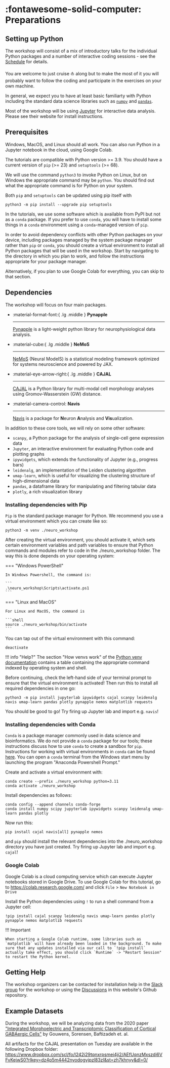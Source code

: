# :fontawesome-solid-computer: Preparations

## Setting up Python

The workshop will consist of a mix of introductory talks for the individual Python packages and a number of interactive coding sessions - see the [Schedule](schedule.md) for details.

You are welcome to just cruise :sailboat: along but to make the most of it you will probably want to follow the coding and participate in the exercises on your own machine.

In general, we expect you to have at least basic familiarty with Python including the standard data science libraries such as [`numpy`](https://numpy.org/doc/stable/index.html) and
[`pandas`](https://pandas.pydata.org/).

Most of the workshop will be using [Jupyter](https://jupyter.org/) for interactive data analysis. Please see their website for install instructions.

## Prerequisites
Windows, MacOS, and Linux should all work. You can also run Python in a Jupyter notebook in the cloud, using Google Colab.

The tutorials are compatible with Python version >= 3.9. You should have a current version of `pip` (>= 23) and `setuptools` (>= 68).

We will use the command `python3` to invoke Python on Linux, but on Windows the appropriate command may be `python`. You should find out what the appropriate command is for Python on your system.

Both `pip` and `setuptools` can be updated using pip itself with

```shell
python3 -m pip install --upgrade pip setuptools
```

In the tutorials, we use some software which is available from PyPI but not as a `conda` package. If you prefer to use `conda`, you will have to install some things in a `conda` environment
using a `conda`-managed version of `pip`.

In order to avoid dependency conflicts with other Python packages on your device,
including packages managed by the system package manager rather than `pip` or `conda`, you should create a virtual environment to install
all Python packages that will be used in the workshop. Start by navigating to the directory in which you plan to work, and follow the instructions appropriate for your package manager.

Alternatively, if you plan to use Google Colab for everything, you can skip to that section.

## Dependencies
The workshop will focus on four main packages.

<div class="grid cards" markdown>

-   :material-format-font:{ .lg .middle } __Pynapple__

    ---

    [Pynapple](https://github.com/pynapple-org/pynapple) is a light-weight python library for neurophysiological data analysis.

    <!-- [:octicons-arrow-right-24: Install instructions](pynapple/pynapple_setup.md) -->

-   :material-cube:{ .lg .middle } __NeMoS__

    ---

    [NeMoS](https://github.com/flatironinstitute/nemos) (Neural ModelS) is a statistical modeling framework optimized for systems neuroscience and powered by JAX.

    <!-- [:octicons-arrow-right-24: Install instructions](nemos/nemos_setup.md) -->

-   :material-eye-arrow-right:{ .lg .middle } __CAJAL__

    ---

    [CAJAL](https://github.com/CamaraLab/CAJAL) is a Python library for multi-modal cell morphology analyses using Gromov-Wasserstein (GW) distance.

    <!-- [:octicons-arrow-right-24: Install instructions](cajal/cajal_setup.md) -->

-   :material-camera-control: __Navis__

    ---

    [Navis](https://github.com/navis-org/navis) is a package for **N**euron **A**nalysis and **Vis**ualization.

    <!-- [:octicons-arrow-right-24: Install instructions](navis/navis_setup.md) -->


</div>

In addition to these core tools, we will rely on some other software:

- `scanpy`, a Python package for the analysis of single-cell gene expression data
- `Jupyter`, an interactive environment for evaluating Python code and plotting graphs
- `ipywidgets`, which extends the functionality of Jupyter (e.g., progress bars)
- `leidenalg`, an implementation of the Leiden clustering algorithm
- `umap-learn`, which is useful for visualizing the clustering structure of high-dimensional data
- `pandas`, a dataframe library for manipulating and filtering tabular data
- `plotly`, a rich visualization library

### Installing dependencies with Pip
`Pip` is the standard package manager for Python. We recommend you use a virtual environment which you can create like so:

```shell
python3 -m venv ./neuro_workshop
```

After creating the virtual environment, you should activate it, which sets certain environment variables and path variables to
ensure that Python commands and modules refer to code in the ./neuro_workshop folder. The way this is done depends on your operating system:

=== "Windows PowerShell"

    In Windows Powershell, the command is:

    ```
    .\neuro_workshop\Scripts\activate.ps1
    ```

=== "Linux and MacOS"

    For Linux and MacOS, the command is

    ```shell
    source ./neuro_workshop/bin/activate
    ```

You can tap out of the virtual environment with this command:

```shell
deactivate
```

!!! info "Help?"
    The section "How venvs work" of the [Python venv documentation](https://docs.python.org/3/library/venv.html)
    contains a table containing the appropriate command indexed by operating system and shell.


Before continuing, check the left-hand side of your terminal prompt to ensure that the virtual environment is activated!
Then run this to install all required dependencies in one go:

```shell
python3 -m pip install jupyterlab ipywidgets cajal scanpy leidenalg navis umap-learn pandas plotly pynapple nemos matplotlib requests
```

You should be good to go! Try firing up Jupyter lab and import e.g. `navis`!

### Installing dependencies with Conda
`Conda` is a package manager commonly used in data science and bioinformatics. We do not provide a `conda` package for our tools; these instructions discuss how to use `conda` to create a sandbox for `pip`.
Instructions for working with virtual environments in `conda` can be found [here](https://docs.conda.io/projects/conda/en/latest/user-guide/tasks/manage-environments.html).
You can open a `conda` terminal from the Windows start menu by launching the program "Anaconda Powershell Prompt."

Create and activate a virtual environment with:

```shell
conda create --prefix ./neuro_workshop python=3.11
conda activate ./neuro_workshop
```

Install dependencies as follows:

```shell
conda config --append channels conda-forge
conda install numpy scipy jupyterlab ipywidgets scanpy leidenalg umap-learn pandas plotly
```

Now run this:

```shell
pip install cajal navis[all] pynapple nemos
```

and `pip` should install the relevant dependencies into the ./neuro_workshop directory you have just created. Try firing up Jupyter lab and import e.g. `cajal`!

### Google Colab
Google Colab is a cloud computing service which can execute Jupyter notebooks stored in Google Drive. To use Google Colab for this tutorial, go to <https://colab.research.google.com/> and click `File` > `New Notebook in Drive`

Install the Python dependencies using `!` to run a shell command from a Jupyter cell:

```shell
!pip install cajal scanpy leidenalg navis umap-learn pandas plotly pynapple nemos matplotlib requests
```

!!! Important

    When starting a Google Colab runtime, some libraries such as `matplotlib` will have already been loaded in the background. To make
    sure that any updates installed via our call to `!pip install` actually take effect, you should click `Runtime` -> "Restart Session"
    to restart the Python kernel.

## Getting Help
The workshop organizers can be contacted for installation help in the [Slack group](https://join.slack.com/t/pythontoolsfo-ehx1178/shared_invite/zt-2qjzd1c44-NZ~9kt0~kh47X6t80tK8Mg) for the workshop or using the [Discussions](https://github.com/navis-org/neuropython2024/discussions) in this website's Github repository.

<!-- 
!!! Question "What about data?!"

    We're still putting the finishing touches on the exercises we want to run with you!
    Once that dust has settled, we will share the data artefacts you'll need to follow along during the course. -->
## Example Datasets
During the workshop, we will be analyzing data from the 2020 paper ["Integrated Morphoelectric and Transcriptomic Classification of Cortical GABAergic Cells"](https://www.cell.com/cell/pdf/S0092-8674(20)31254-X.pdf) by Gouwens, Sorensen, Baftizadeh et. al.

All artifacts for the CAJAL presentation on Tuesday are available in the following Dropbox folder: <https://www.dropbox.com/scl/fo/l242i29tqnxrpsmei4ji2/AEfUqnzMxszdi6VFvKejwS0?rlkey=dz4p5m4442nyodogyjpzl83zl&st=zh7khnyy&dl=0/>